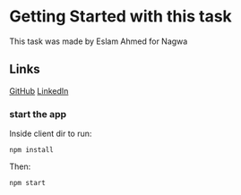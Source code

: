 # Getting Started with this task

This task was made by Eslam Ahmed for Nagwa

## Links

[GitHub](https://github.com/Eslam-Ahmed-SE/)
[LinkedIn](https://www.linkedin.com/in/eslam-ahmed-se/)

### start the app
 
Inside client dir to run:


    npm install

Then: 


    npm start
